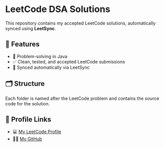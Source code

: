 # LeetCode DSA Solutions

This repository contains my accepted LeetCode solutions, automatically synced using **LeetSync**.

## 📌 Features
- 🧠 Problem-solving in Java
- ✅ Clean, tested, and accepted LeetCode submissions
- 🔄 Synced automatically via LeetSync

## 🗂️ Structure
Each folder is named after the LeetCode problem and contains the source code for the solution.

## 🔗 Profile Links
- 💻 [My LeetCode Profile](https://leetcode.com/u/Dudimetla_Sai/)
- 🧑‍💻 [My GitHub](https://github.com/SaiYadav1818)
